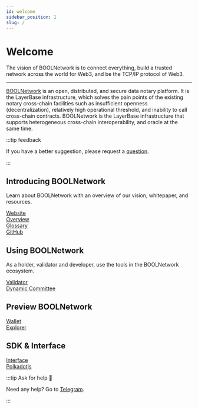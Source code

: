 ```yaml
---
id: welcome
sidebar_position: 1
slug: /
---
```


# Welcome

The vision of BOOLNetwork is to connect everything, build a trusted network across the world for Web3, and be the TCP/IP protocol of Web3.

---

[BOOLNetwork](https://bool.network/) is an open, distributed, and secure data notary platform. It is the LayerBase infrastructure, which solves the pain points of the existing notary cross-chain facilities such as insufficient openness (decentralization), relatively high operational threshold, and inability to call cross-chain contracts. BOOLNetwork is the LayerBase infrastructure that supports heterogeneous cross-chain interoperability, and oracle at the same time.

:::tip feedback

If you have a better suggestion, please request a [question](https://github.com/boolnetwork/docs/issues/new).

:::

## Introducing BOOLNetwork

Learn about BOOLNetwork with an overview of our vision, whitepaper, and resources.

[Website](https://bool.network/)  
[Overview](/general/overview)  
[Glossary](/general/glossary)  
[GitHub](https://github.com/boolnetwork)

## Using BOOLNetwork

As a holder, validator and developer, use the tools in the BOOLNetwork ecosystem.

[Validator](/developer/validator)  
[Dynamic Committee](/developer/tee)

## Preview BOOLNetwork

[Wallet](/tools/wallet)  
[Explorer](https://boolscan.com/)

## SDK & Interface

[Interface](/developer/api/storage)  
[Polkadotjs](https://polkadot.js.org/docs/)

:::tip Ask for help 💬

Need any help? Go to [Telegram](https://t.me/+qS6FYIBzZXY2NmQx).

:::
